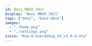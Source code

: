 ```yaml
---
id: Benz_MBUX_2021
display: "Benz MBUX 2021"
tags: ["benz", "benz-mbux"]
images:
  - "./home.png"
  - "./settings.png"
since: "Ksw-Q-Userdebug_OS_v3.0.4-ota"
---
```

